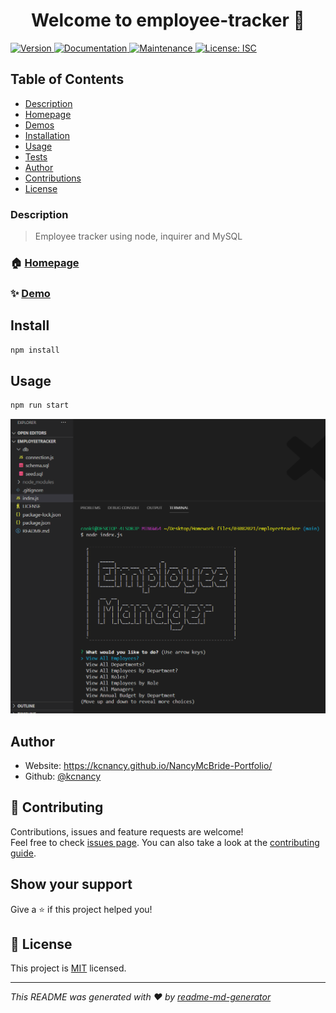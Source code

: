 <h1 align="center">Welcome to employee-tracker 👋</h1>
<p>
  <a href="https://www.npmjs.com/package/employee-tracker" target="_blank">
    <img alt="Version" src="https://img.shields.io/npm/v/employee-tracker.svg">
  </a>
  <a href="https://github.com/kcnancy/employeetracker#readme" target="_blank">
    <img alt="Documentation" src="https://img.shields.io/badge/documentation-yes-brightgreen.svg" />
  </a>
  <a href="https://github.com/kcnancy/employeetracker/graphs/commit-activity" target="_blank">
    <img alt="Maintenance" src="https://img.shields.io/badge/Maintained%3F-yes-green.svg" />
  </a>
  <a href="https://github.com/kcnancy/employeetracker/blob/master/LICENSE" target="_blank">
    <img alt="License: ISC" src="https://img.shields.io/github/license/kcnancy/employee-tracker" />
  </a>
</p>

## Table of Contents

- [Description](#description)
- [Homepage](#homepage)
- [Demos](#demo)
- [Installation](#installation)
- [Usage](#usage)
- [Tests](#tests)
- [Author](#author)
- [Contributions](#contribution)
- [License](#license)

### Description

> Employee tracker using node, inquirer and MySQL

### 🏠 [Homepage](https://github.com/kcnancy/employeetracker#readme)

### ✨ [Demo](https://drive.google.com/file/d/1VeQaN_ap3RdvRAgBew1iUG_z-TgpK44C/view)

## Install

```sh
npm install
```

## Usage

```sh
npm run start
```

![Start Screen](assets\launch.png)

## Author

- Website: https://kcnancy.github.io/NancyMcBride-Portfolio/
- Github: [@kcnancy](https://github.com/kcnancy)

## 🤝 Contributing

Contributions, issues and feature requests are welcome!<br />Feel free to check [issues page](https://github.com/kcnancy/employeetracker/issues). You can also take a look at the [contributing guide](https://github.com/kcnancy/employeetracker/blob/master/CONTRIBUTING.md).

## Show your support

Give a ⭐️ if this project helped you!

## 📝 License

This project is [MIT](https://github.com/kcnancy/employeetracker/blob/master/LICENSE) licensed.

---

_This README was generated with ❤️ by [readme-md-generator](https://github.com/kefranabg/readme-md-generator)_
